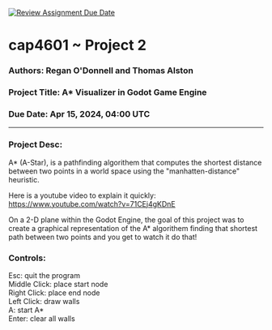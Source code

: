 [![Review Assignment Due Date](https://classroom.github.com/assets/deadline-readme-button-24ddc0f5d75046c5622901739e7c5dd533143b0c8e959d652212380cedb1ea36.svg)](https://classroom.github.com/a/Pe-tOG3u)

# cap4601 ~ Project 2

### Authors: Regan O'Donnell and Thomas Alston

### Project Title: A* Visualizer in Godot Game Engine

### Due Date: Apr 15, 2024, 04:00 UTC
---
### Project Desc:

A* (A-Star), is a pathfinding algorithem that computes the shortest distance between two points in a world space using the "manhatten-distance" heuristic. 

Here is a youtube video to explain it quickly: https://www.youtube.com/watch?v=71CEj4gKDnE

On a 2-D plane within the Godot Engine, the goal of this project was to create a graphical representation of the A* algorithem finding that shortest path between two points and you get to watch it do that!

### Controls:
Esc: quit the program\
Middle Click:  place start node\
Right Click:   place end node\
Left Click:    draw walls\
A:             start A*\
Enter:         clear all walls
